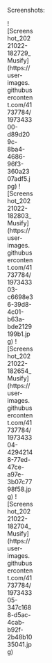 Screenshots:
<div style="width:60px ; height:60px">
![Screenshot_20221022-182729_Musify](https://user-images.githubusercontent.com/41737784/197343300-d89d209c-8ba4-4686-96f3-360a2307adf5.jpg)
![Screenshot_20221022-182803_Musify](https://user-images.githubusercontent.com/41737784/197343303-c6698e36-39d8-4c01-b63a-bde2129199b1.jpg)
![Screenshot_20221022-182654_Musify](https://user-images.githubusercontent.com/41737784/197343304-42942148-77ed-47ce-a97e-3b07c7798f58.jpg)
![Screenshot_20221022-182704_Musify](https://user-images.githubusercontent.com/41737784/197343305-347c1688-d5ac-4cab-b92f-2b48b1035041.jpg)
 <div>
